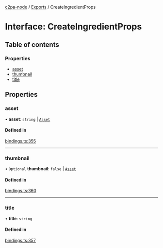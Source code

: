 [c2pa-node](../README.md) / [Exports](../modules.md) / CreateIngredientProps

# Interface: CreateIngredientProps

## Table of contents

### Properties

- [asset](CreateIngredientProps.md#asset)
- [thumbnail](CreateIngredientProps.md#thumbnail)
- [title](CreateIngredientProps.md#title)

## Properties

### asset

• **asset**: `string` \| [`Asset`](Asset.md)

#### Defined in

[bindings.ts:355](https://github.com/contentauth/c2pa-node/blob/de93f0b/js-src/bindings.ts#L355)

___

### thumbnail

• `Optional` **thumbnail**: ``false`` \| [`Asset`](Asset.md)

#### Defined in

[bindings.ts:360](https://github.com/contentauth/c2pa-node/blob/de93f0b/js-src/bindings.ts#L360)

___

### title

• **title**: `string`

#### Defined in

[bindings.ts:357](https://github.com/contentauth/c2pa-node/blob/de93f0b/js-src/bindings.ts#L357)
